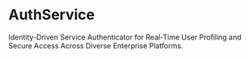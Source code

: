 # AuthService
Identity-Driven Service Authenticator for Real-Time User Profiling and Secure Access Across Diverse Enterprise Platforms.
